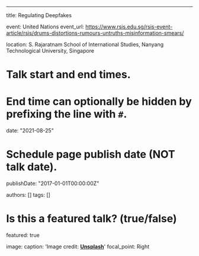 ---
title: Regulating Deepfakes

event: United Nations
event_url: https://www.rsis.edu.sg/rsis-event-article/rsis/drums-distortions-rumours-untruths-misinformation-smears/

location: S. Rajaratnam School of International Studies, Nanyang Technological University, Singapore


# Talk start and end times.
#   End time can optionally be hidden by prefixing the line with `#`.
date: "2021-08-25"

# Schedule page publish date (NOT talk date).
publishDate: "2017-01-01T00:00:00Z"

authors: []
tags: []

# Is this a featured talk? (true/false)
featured: true

image:
  caption: 'Image credit: [**Unsplash**](https://unsplash.com/photos/x_0hW-KaCgI)'
  focal_point: Right
